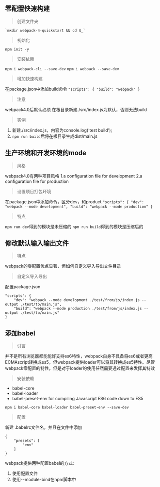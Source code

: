 ## 零配置快速构建

> 创建文件夹

    `mkdir webpack-4-quickstart && cd $_`

>  初始化

`npm init -y`

> 安装依赖

`npm i webpack-cli --save-dev`
`npm i webpack --save-dev`

> 增加快速构建

在package.json中添加build命令
`"scripts": {
  "build": "webpack"
}`

> 注意

webpack4.0后默认必须
在根目录新建./src/index.js为默认，否则无法build

> 实例

1. 新建./src/index.js，内容为console.log('test build');
2. `npm run build`后将在根目录生成dist/main.js

## 生产环境和开发环境的mode

> 风格

webpack4.0有两种项目风格
1.a configuration file for development
2.a configuration file for production

> 设置项目打包环境

在package.json中添加命令，区分dev，和product
`"scripts": {
  "dev": "webpack --mode development",
  "build": "webpack --mode production"
}`

> 特点

`npm run dev`得到的模块是未压缩的
`npm run build`得到的模块是压缩后的

## 修改默认输入输出文件

> 特点

webpack的零配置优点显著，但如何自定义导入导出文件目录

> 自定义导入导出

配置package.json

```
"scripts": {
    "dev": "webpack --mode development ./test/from/js/index.js --output ./test/to/main.js",
    "build": "webpack --mode production ./test/from/js/index.js --output ./test/to/main.js"
}
```

## 添加babel

> 引言

并不是所有浏览器都能能好支持es6特性，webpack自身不具备将es6或者更高ECMAscript转换成es5，但webpack提供loader可以将其转换成es5特性。尽管webpack零配置的特性，但是对于loader的使用任然需要通过配置来发挥其特效

> 安装依赖

* babel-core
* babel-loader
* babel-preset-env for compiling Javascript ES6 code down to ES5

`npm i babel-core babel-loader babel-preset-env --save-dev`

> 配置

新建 .babelrc文件名，并且在文件中添加

```
{
    "presets": [
        "env"
    ]
}
```

webpack提供两种配置babel的方式:
1. 使用配置文件
2. 使用--module-bind在npm脚本中


